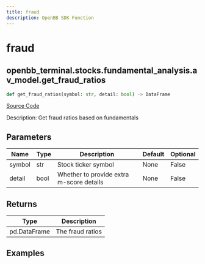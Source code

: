 ```yaml
---
title: fraud
description: OpenBB SDK Function
---
```


# fraud

## openbb_terminal.stocks.fundamental_analysis.av_model.get_fraud_ratios

```python title='openbb_terminal/stocks/fundamental_analysis/av_model.py'
def get_fraud_ratios(symbol: str, detail: bool) -> DataFrame
```
[Source Code](https://github.com/OpenBB-finance/OpenBBTerminal/tree/main/openbb_terminal/stocks/fundamental_analysis/av_model.py#L594)

Description: Get fraud ratios based on fundamentals

## Parameters

| Name | Type | Description | Default | Optional |
| ---- | ---- | ----------- | ------- | -------- |
| symbol | str | Stock ticker symbol | None | False |
| detail | bool | Whether to provide extra m-score details | None | False |

## Returns

| Type | Description |
| ---- | ----------- |
| pd.DataFrame | The fraud ratios |

## Examples

